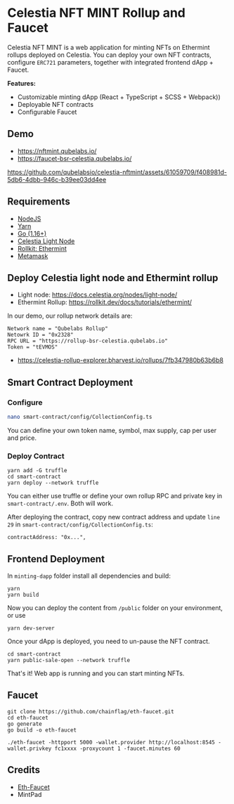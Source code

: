 
# Celestia NFT MINT Rollup and Faucet

Celestia NFT MINT is a web application for minting NFTs on Ethermint rollups deployed on Celestia. You can deploy your own NFT contracts, configure `ERC721` parameters, together with integrated frontend dApp + Faucet.

**Features:**
* Customizable minting dApp (React + TypeScript + SCSS + Webpack))
* Deployable NFT contracts
* Configurable Faucet 

## Demo

* https://nftmint.qubelabs.io/
* https://faucet-bsr-celestia.qubelabs.io/

https://github.com/qubelabsio/celestia-nftmint/assets/61059709/f408981d-5db6-4dbb-946c-b39ee03dd4ee

## Requirements
* [NodeJS](https://nodejs.org/en)
* [Yarn](https://classic.yarnpkg.com/lang/en/docs/install)
* [Go (1.16+)](https://go.dev/)
* [Celestia Light Node](https://docs.celestia.org/nodes/light-node/)
* [Rollkit: Ethermint](https://rollkit.dev/docs/tutorials/ethermint)
* [Metamask](https://metamask.io/)

## Deploy Celestia light node and Ethermint rollup
* Light node: https://docs.celestia.org/nodes/light-node/
* Ethermint Rollup: https://rollkit.dev/docs/tutorials/ethermint/

In our demo, our rollup network details are:
```
Network name = "Qubelabs Rollup"
Netowrk ID = "0x2328"
RPC URL = "https://rollup-bsr-celestia.qubelabs.io"
Token = "tEVMOS"
```
* https://celestia-rollup-explorer.bharvest.io/rollups/7fb347980b63b6b8

## Smart Contract Deployment

### Configure
```bash
nano smart-contract/config/CollectionConfig.ts
```
You can define your own token name, symbol, max supply, cap per user and price.
### Deploy Contract
```
yarn add -G truffle
cd smart-contract
yarn deploy --network truffle
```
You can either use truffle or define your own rollup RPC and private key in `smart-contract/.env`. Both will work.

After deploying the contract, copy new contract address and update `line 29` in `smart-contract/config/CollectionConfig.ts`:
```
contractAddress: "0x...",
```
## Frontend Deployment
In `minting-dapp` folder install all dependencies and build:
```
yarn
yarn build
```
Now you can deploy the content from `/public` folder on your environment, or use 
```
yarn dev-server
```

Once your dApp is deployed, you need to un-pause the NFT contract.

```
cd smart-contract
yarn public-sale-open --network truffle
```

That's it! Web app is running and you can start minting NFTs.


## Faucet

```
git clone https://github.com/chainflag/eth-faucet.git
cd eth-faucet
go generate
go build -o eth-faucet

./eth-faucet -httpport 5000 -wallet.provider http://localhost:8545 -wallet.privkey fc1xxxx -proxycount 1 -faucet.minutes 60
```

## Credits
* [Eth-Faucet](https://github.com/chainflag/eth-faucet)
* MintPad






